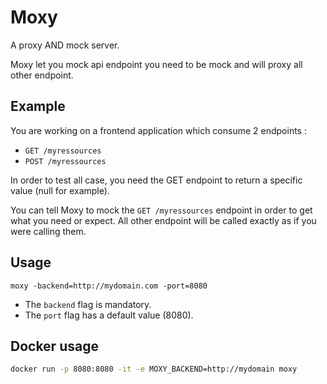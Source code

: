# Moxy

A proxy AND mock server.

Moxy let you mock api endpoint you need to be mock and will proxy all other endpoint.


## Example

You are working on a frontend application which consume 2 endpoints :

* `GET /myressources`
* `POST /myressources`

In order to test all case, you need the GET endpoint to return a specific value (null for example).

You can tell Moxy to mock the `GET /myressources` endpoint in order to get what you need or expect. All other endpoint will be called exactly as if 
you were calling them.


## Usage

```
moxy -backend=http://mydomain.com -port=8080
```

* The `backend` flag is mandatory.
* The `port` flag has a default value (8080).


## Docker usage

```sh
docker run -p 8080:8080 -it -e MOXY_BACKEND=http://mydomain moxy
```